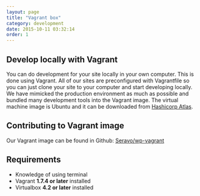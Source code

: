 ```yaml
---
layout: page
title: "Vagrant box"
category: development
date: 2015-10-11 03:32:14
order: 1
---
```


## Develop locally with Vagrant

You can do development for your site locally in your own computer. This is done using Vagrant. All of our sites are preconfigured with Vagrantfile so you can just clone your site to your computer and start developing locally. We have mimicked the production environment as much as possible and bundled many development tools into the Vagrant image. The virtual machine image is Ubuntu and it can be downloaded from [Hashicorp Atlas](https://vagrantcloud.com/seravo/boxes/wordpress).

## Contributing to Vagrant image

Our Vagrant image can be found in Github: [Seravo/wp-vagrant](https://github.com/Seravo/wp-vagrant)

## Requirements

* Knowledge of using terminal
* Vagrant **1.7.4 or later** installed
* Virtualbox **4.2 or later** installed